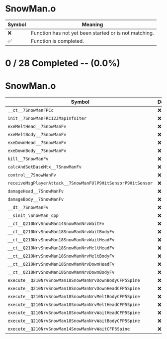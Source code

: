 # SnowMan.o
| Symbol | Meaning 
| ------------- | ------------- 
| :x: | Function has not yet been started or is not matching. 
| :white_check_mark: | Function is completed. 


# 0 / 28 Completed -- (0.0%)
# SnowMan.o
| Symbol | Decompiled? |
| ------------- | ------------- |
| `__ct__7SnowManFPCc` | :x: |
| `init__7SnowManFRC12JMapInfoIter` | :x: |
| `exeMeltHead__7SnowManFv` | :x: |
| `exeMeltBody__7SnowManFv` | :x: |
| `exeDownHead__7SnowManFv` | :x: |
| `exeDownBody__7SnowManFv` | :x: |
| `kill__7SnowManFv` | :x: |
| `calcAndSetBaseMtx__7SnowManFv` | :x: |
| `control__7SnowManFv` | :x: |
| `receiveMsgPlayerAttack__7SnowManFUlP9HitSensorP9HitSensor` | :x: |
| `damageHead__7SnowManFv` | :x: |
| `damageBody__7SnowManFv` | :x: |
| `__dt__7SnowManFv` | :x: |
| `__sinit_\SnowMan_cpp` | :x: |
| `__ct__Q210NrvSnowMan14SnowManNrvWaitFv` | :x: |
| `__ct__Q210NrvSnowMan18SnowManNrvWaitBodyFv` | :x: |
| `__ct__Q210NrvSnowMan18SnowManNrvWaitHeadFv` | :x: |
| `__ct__Q210NrvSnowMan18SnowManNrvMeltHeadFv` | :x: |
| `__ct__Q210NrvSnowMan18SnowManNrvMeltBodyFv` | :x: |
| `__ct__Q210NrvSnowMan18SnowManNrvDownHeadFv` | :x: |
| `__ct__Q210NrvSnowMan18SnowManNrvDownBodyFv` | :x: |
| `execute__Q210NrvSnowMan18SnowManNrvDownBodyCFP5Spine` | :x: |
| `execute__Q210NrvSnowMan18SnowManNrvDownHeadCFP5Spine` | :x: |
| `execute__Q210NrvSnowMan18SnowManNrvMeltBodyCFP5Spine` | :x: |
| `execute__Q210NrvSnowMan18SnowManNrvMeltHeadCFP5Spine` | :x: |
| `execute__Q210NrvSnowMan18SnowManNrvWaitHeadCFP5Spine` | :x: |
| `execute__Q210NrvSnowMan18SnowManNrvWaitBodyCFP5Spine` | :x: |
| `execute__Q210NrvSnowMan14SnowManNrvWaitCFP5Spine` | :x: |
